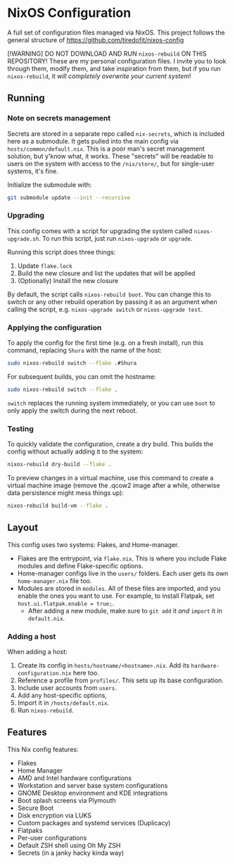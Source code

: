 # NixOS Configuration

A full set of configuration files managed via NixOS. This project follows the general structure of https://github.com/tiredofit/nixos-config

[!WARNING] DO NOT DOWNLOAD AND RUN `nixos-rebuild` ON THIS REPOSITORY! These are my personal configuration files. I invite you to look through them, modify them, and take inspiration from them, but if you run `nixos-rebuild`, it _will completely overwrite your current system_!

## Running

### Note on secrets management

Secrets are stored in a separate repo called `nix-secrets`, which is included here as a submodule. It gets pulled into the main config via `hosts/common/default.nix`. This is a poor man's secret management solution, but y'know what, it works. These "secrets" will be readable to users on the system with access to the `/nix/store/`, but for single-user systems, it's fine.

Initialize the submodule with:

```sh
git submodule update --init --recursive
```

### Upgrading

This config comes with a script for upgrading the system called `nixos-upgrade.sh`. To run this script, just run `nixos-upgrade` or `upgrade`.

Running this script does three things:

1. Update `flake.lock`
2. Build the new closure and list the updates that will be applied
3. (Optionally) Install the new closure

By default, the script calls `nixos-rebuild boot`. You can change this to switch or any other rebuild operation by passing it as an argument when calling the script, e.g. `nixos-upgrade switch` or `nixos-upgrade test`.

### Applying the configuration

To apply the config for the first time (e.g. on a fresh install), run this command, replacing `Shura` with the name of the host:

```sh
sudo nixos-rebuild switch --flake .#Shura
```

For subsequent builds, you can omit the hostname:

```sh
sudo nixos-rebuild switch --flake .
```

`switch` replaces the running system immediately, or you can use `boot` to only apply the switch during the next reboot.

### Testing

To quickly validate the configuration, create a dry build. This builds the config without actually adding it to the system:

```zsh
nixos-rebuild dry-build --flake .
```

To preview changes in a virtual machine, use this command to create a virtual machine image (remove the .qcow2 image after a while, otherwise data persistence might mess things up):

```zsh
nixos-rebuild build-vm --flake .
```

## Layout

This config uses two systems: Flakes, and Home-manager.

- Flakes are the entrypoint, via `flake.nix`. This is where you include Flake modules and define Flake-specific options.
- Home-manager configs live in the `users/` folders. Each user gets its own `home-manager.nix` file too.
- Modules are stored in `modules`. All of these files are imported, and you enable the ones you want to use. For example, to install Flatpak, set `host.ui.flatpak.enable = true;`.
    - After adding a new module, make sure to `git add` it _and_ `import` it in `default.nix`.

### Adding a host

When adding a host:

1. Create its config in `hosts/hostname/<hostname>.nix`. Add its `hardware-configuration.nix` here too.
2. Reference a profile from `profiles/`. This sets up its base configuration.
3. Include user accounts from `users`.
4. Add any host-specific options, 
5. Import it in `/hosts/default.nix`.
6. Run `nixos-rebuild`.

## Features

This Nix config features:

- Flakes
- Home Manager
- AMD and Intel hardware configurations
- Workstation and server base system configurations
- GNOME Desktop environment and KDE integrations
- Boot splash screens via Plymouth
- Secure Boot
- Disk encryption via LUKS
- Custom packages and systemd services (Duplicacy)
- Flatpaks
- Per-user configurations
- Default ZSH shell using Oh My ZSH
- Secrets (in a janky hacky kinda way)
